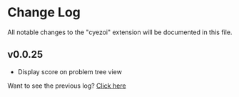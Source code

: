 # Change Log

All notable changes to the "cyezoi" extension will be documented in this file.

## v0.0.25

- Display score on problem tree view

Want to see the previous log? [Click here](https://github.com/CYEZOI/cyezoi-helper/commits/main/CHANGELOG.md)
